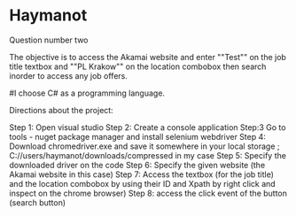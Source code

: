 # Haymanot
Question number two

The objective is to access the Akamai website and enter ""Test"" on the job title textbox and ""PL Krakow"" on the location combobox then search inorder to access any job offers. 

#I choose C# as a programming language.

Directions about the project:

Step 1: Open visual studio 
Step 2: Create a console application
Step:3 Go to tools - nuget package manager and install selenium webdriver 
Step 4: Download chromedriver.exe and save it somewhere in your local storage ; C://users/haymanot/downloads/compressed in my case 
Step 5: Specify the downloaded driver on the code 
Step 6: Specify the given website (the Akamai website in this case) 
Step 7: Access the textbox (for the job title) and the location combobox by using their ID and Xpath by right click and inspect on the chrome browser)
Step 8: access the click event of the button (search button) 

